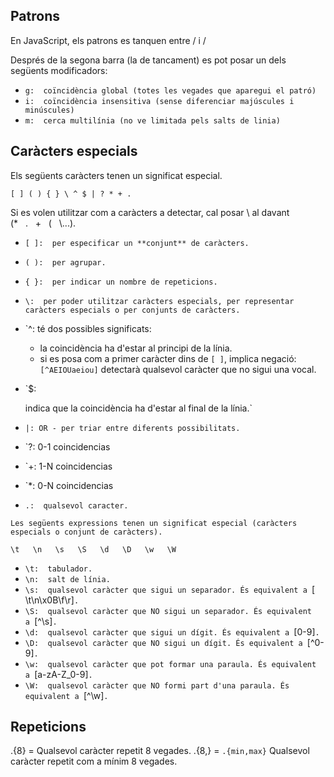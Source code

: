## Patrons

En JavaScript, els patrons es tanquen entre / i /

Després de la segona barra (la de tancament) es pot posar un dels següents modificadors:

- `g: 
  coïncidència global (totes les vegades que aparegui el patró)`
- `i: 
  coïncidència insensitiva (sense diferenciar majúscules i minúscules)`
- `m: 
  cerca multilínia (no ve limitada pels salts de linia)`

## Caràcters especials

Els següents caràcters tenen un significat especial.

`[ ] ( ) { } \ ^ $ | ? * + .`

Si es volen utilitzar com a caràcters a detectar, cal posar \ al davant (\*   \.   \+   \(   \\...).

- `[ ]: 
  per especificar un **conjunt** de caràcters.`
- `( ): 
  per agrupar.`
- `{ }: 
  per indicar un nombre de repeticions.`
- `\: 
  per poder utilitzar caràcters especials, per representar caràcters especials o per conjunts de caràcters.`
- `^: 
  té dos possibles significats:
   - la coincidència ha d'estar al principi de la línia.
   - si es posa com a primer caràcter dins de `[ ]`, implica negació:  `[^AEIOUaeiou]` detectarà qualsevol caràcter que no sigui una vocal.

- `$: 
  
  indica que la coincidència ha d'estar al final de la línia.`
- `|:
  OR - per triar entre diferents possibilitats.`
- `?: 
  0-1 coincidencias
- `+: 
  1-N coincidencias
- `*: 
  0-N coincidencias
- `.: 
  qualsevol caracter.`

`Les següents expressions tenen un significat especial (caràcters especials o conjunt de caràcters).`

`\t   \n   \s   \S   \d   \D   \w   \W`

- `\t: 
  tabulador.`
- `\n: 
  salt de línia.`
- `\s: 
  qualsevol caràcter que sigui un separador. És equivalent a `[ \t\n\x0B\f\r]`.`
- `\S: 
  qualsevol caràcter que NO sigui un separador. És equivalent a `[^\s]`.`
- `\d: 
  qualsevol caràcter que sigui un dígit. És equivalent a `[0-9]`.`
- `\D: 
  qualsevol caràcter que NO sigui un dígit. És equivalent a `[^0-9]`.`
- `\w: 
  qualsevol caràcter que pot formar una paraula. És equivalent a `[a-zA-Z_0-9]`.`
- `\W: 
  qualsevol caràcter que NO formi part d'una paraula. És equivalent a `[^\w]`.`


## Repeticions

.{8} = Qualsevol caràcter repetit 8 vegades.
.{8,} = `.{min,max}` Qualsevol caràcter repetit com a mínim 8 vegades.


